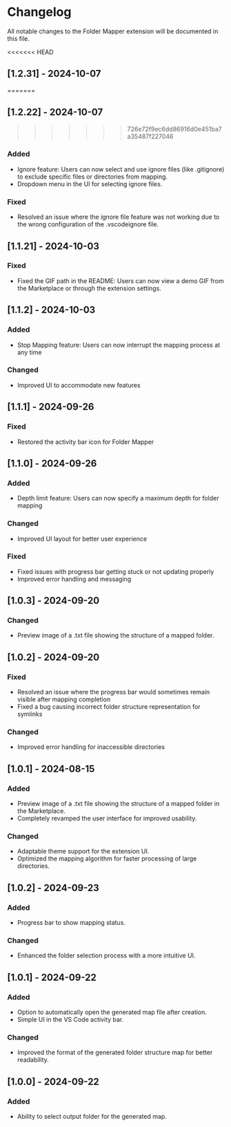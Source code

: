 # Changelog

All notable changes to the Folder Mapper extension will be documented in this file.

<<<<<<< HEAD
## [1.2.31] - 2024-10-07
=======
## [1.2.22] - 2024-10-07
>>>>>>> 726e72f9ec6dd86916d0e451ba7a35487f227046

### Added

- Ignore feature: Users can now select and use ignore files (like .gitignore) to exclude specific files or directories from mapping.
- Dropdown menu in the UI for selecting ignore files.

### Fixed

- Resolved an issue where the ignore file feature was not working due to the wrong configuration of the .vscodeignore file.

## [1.1.21] - 2024-10-03

### Fixed

- Fixed the GIF path in the README: Users can now view a demo GIF from the Marketplace or through the extension settings.

## [1.1.2] - 2024-10-03

### Added

- Stop Mapping feature: Users can now interrupt the mapping process at any time

### Changed

- Improved UI to accommodate new features

## [1.1.1] - 2024-09-26

### Fixed

- Restored the activity bar icon for Folder Mapper

## [1.1.0] - 2024-09-26

### Added

- Depth limit feature: Users can now specify a maximum depth for folder mapping

### Changed

- Improved UI layout for better user experience

### Fixed

- Fixed issues with progress bar getting stuck or not updating properly
- Improved error handling and messaging

## [1.0.3] - 2024-09-20

### Changed

- Preview image of a .txt file showing the structure of a mapped folder.

## [1.0.2] - 2024-09-20

### Fixed

- Resolved an issue where the progress bar would sometimes remain visible after mapping completion
- Fixed a bug causing incorrect folder structure representation for symlinks

### Changed

- Improved error handling for inaccessible directories

## [1.0.1] - 2024-08-15

### Added

- Preview image of a .txt file showing the structure of a mapped folder in the Marketplace.
- Completely revamped the user interface for improved usability.

### Changed

- Adaptable theme support for the extension UI.
- Optimized the mapping algorithm for faster processing of large directories.

## [1.0.2] - 2024-09-23

### Added

- Progress bar to show mapping status.

### Changed

- Enhanced the folder selection process with a more intuitive UI.

## [1.0.1] - 2024-09-22

### Added

- Option to automatically open the generated map file after creation.
- Simple UI in the VS Code activity bar.

### Changed

- Improved the format of the generated folder structure map for better readability.

## [1.0.0] - 2024-09-22

### Added

- Ability to select output folder for the generated map.
